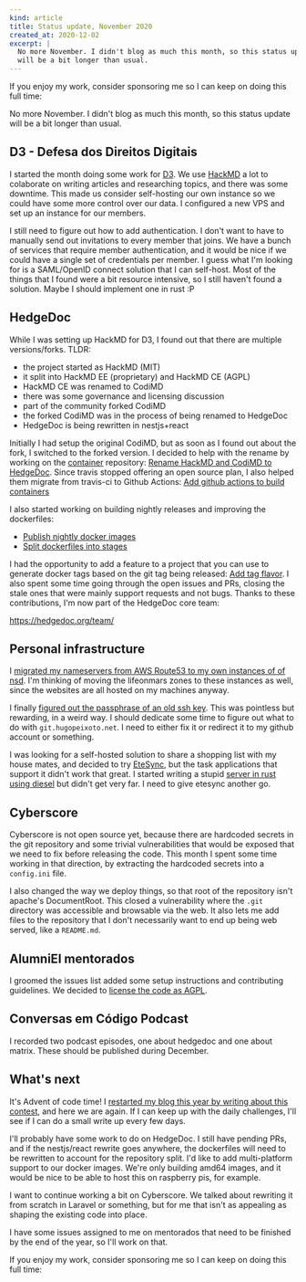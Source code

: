 ```yaml
---
kind: article
title: Status update, November 2020
created_at: 2020-12-02
excerpt: |
  No more November. I didn't blog as much this month, so this status update
  will be a bit longer than usual.
---
```


<aside markdown="1">
  If you enjoy my work, consider sponsoring me so I can keep on doing this full
  time: <https://github.com/sponsors/hugopeixoto>
</aside>

No more November. I didn't blog as much this month, so this status update will
be a bit longer than usual.


## D3 - Defesa dos Direitos Digitais

I started the month doing some work for [D3][D3]. We use [HackMD][hackmd] a lot
to colaborate on writing articles and researching topics, and there was some
downtime. This made us consider self-hosting our own instance so we could have
some more control over our data. I configured a new VPS and set up an instance
for our members.

I still need to figure out how to add authentication. I don't want to have to
manually send out invitations to every member that joins. We have a bunch of
services that require member authentication, and it would be nice if we could
have a single set of credentials per member. I guess what I'm looking for is a
SAML/OpenID connect solution that I can self-host. Most of the things that I
found were a bit resource intensive, so I still haven't found a solution. Maybe
I should implement one in rust :P


## HedgeDoc

While I was setting up HackMD for D3, I found out that there are multiple
versions/forks. TLDR:

- the project started as HackMD (MIT)
- it split into HackMD EE (proprietary) and HackMD CE (AGPL)
- HackMD CE was renamed to CodiMD
- there was some governance and licensing discussion
- part of the community forked CodiMD
- the forked CodiMD was in the process of being renamed to HedgeDoc
- HedgeDoc is being rewritten in nestjs+react

Initially I had setup the original CodiMD, but as soon as I found out about the
fork, I switched to the forked version. I decided to help with the rename by
working on the [container][hedgedoc-container] repository: [Rename HackMD and
CodiMD to HedgeDoc](https://github.com/hedgedoc/container/pull/119). Since
travis stopped offering an open source plan, I also helped them migrate from
travis-ci to Github Actions: [Add github actions to build
containers](https://github.com/hedgedoc/container/pull/123)

I also started working on building nightly releases and improving the dockerfiles:

- [Publish nightly docker images](https://github.com/hedgedoc/container/pull/127)
- [Split dockerfiles into stages](https://github.com/hedgedoc/container/pull/126)

I had the opportunity to add a feature to a project that you can use to
generate docker tags based on the git tag being released: [Add tag
flavor](https://github.com/crazy-max/ghaction-docker-meta/pull/15). I also
spent some time going through the open issues and PRs, closing the stale ones
that were mainly support requests and not bugs. Thanks to these contributions,
I'm now part of the HedgeDoc core team:

<https://hedgedoc.org/team/>


## Personal infrastructure

I [migrated my nameservers from AWS Route53 to my own instances of of
nsd][self-hosting-nameservers]. I'm thinking of moving the lifeonmars zones to
these instances as well, since the websites are all hosted on my machines
anyway.

I finally [figured out the passphrase of an old ssh key][ssh-bruteforce]. This
was pointless but rewarding, in a weird way. I should dedicate some time to
figure out what to do with `git.hugopeixoto.net`. I need to either fix it or
redirect it to my github account or something.

I was looking for a self-hosted solution to share a shopping list with my house
mates, and decided to try [EteSync](https://etesync.com/), but the task
applications that support it didn't work that great. I started writing a stupid
[server in rust using diesel](https://github.com/hugopeixoto/lists-server) but
didn't get very far. I need to give etesync another go.


## Cyberscore

Cyberscore is not open source yet, because there are hardcoded secrets in the
git repository and some trivial vulnerabilities that would be exposed that we
need to fix before releasing the code. This month I spent some time working in
that direction, by extracting the hardcoded secrets into a `config.ini` file.

I also changed the way we deploy things, so that root of the repository isn't
apache's DocumentRoot. This closed a vulnerability where the `.git` directory
was accessible and browsable via the web. It also lets me add files to the
repository that I don't necessarily want to end up being web served, like a
`README.md`.


## AlumniEI mentorados

I groomed the issues list added some setup instructions and contributing
guidelines. We decided to [license the code as AGPL][mentorados-agpl].

## Conversas em Código Podcast

I recorded two podcast episodes, one about hedgedoc and one about matrix. These
should be published during December.

## What's next

It's Advent of code time! I [restarted my blog this year by writing about this
contest][aoc2019], and here we are again. If I can keep up with the daily
challenges, I'll see if I can do a small write up every few days.

I'll probably have some work to do on HedgeDoc. I still have pending PRs, and
if the nestjs/react rewrite goes anywhere, the dockerfiles will need to be
rewritten to account for the repository split. I'd like to add multi-platform
support to our docker images. We're only building amd64 images, and it would be
nice to be able to host this on raspberry pis, for example.

I want to continue working a bit on Cyberscore. We talked about rewriting it
from scratch in Laravel or something, but for me that isn't as appealing as
shaping the existing code into place.

I have some issues assigned to me on mentorados that need to be finished by the
end of the year, so I'll work on that.

<aside markdown="1">
  If you enjoy my work, consider sponsoring me so I can keep on doing this full
  time: <https://github.com/sponsors/hugopeixoto>
</aside>

[D3]: https://direitosdigitais.pt
[hackmd]: https://hackmd.io
[hedgedoc-container]: https://github.com/hedgedoc/container
[mentorados-agpl]: https://github.com/alumniei/mentorados/pull/20
[aoc2019]: /articles/advent-of-code-2019.html
[self-hosting-nameservers]: /articles/self-hosting-nameservers.html
[ssh-bruteforce]: /articles/brute-forcing-my-own-passphrase.html
